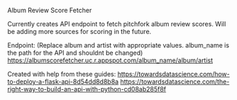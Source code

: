 Album Review Score Fetcher

Currently creates API endpoint to fetch pitchfork album review scores. Will be adding more sources for scoring in the future.

Endpoint: (Replace album and artist with appropriate values. album_name is the path for the API and shouldnt be changed)
https://albumscorefetcher.uc.r.appspot.com/album_name/album/artist
  
  
Created with help from these guides:
  https://towardsdatascience.com/how-to-deploy-a-flask-api-8d54dd8d8b8a
  https://towardsdatascience.com/the-right-way-to-build-an-api-with-python-cd08ab285f8f
  
